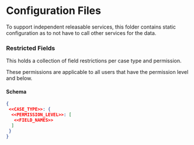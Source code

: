 # Configuration Files

To support independent releasable services, this folder contains static configuration as to not have to call other
services for the data.

### Restricted Fields

This holds a collection of field restrictions per case type and permission.

These permissions are applicable to all users that have the permission level and below.

#### Schema

```json
{
 <<CASE_TYPE>>: {
  <<PERMISSION_LEVEL>>: [
   <<FIELD_NAMES>>
  ] 
 }
}
```
